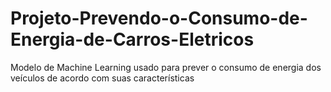 # Projeto-Prevendo-o-Consumo-de-Energia-de-Carros-Eletricos
Modelo de Machine Learning usado para prever o consumo de energia dos veículos de acordo com suas características
